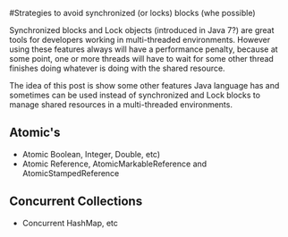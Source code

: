 #Strategies to avoid synchronized (or locks) blocks (whe possible)

Synchronized blocks and Lock objects (introduced in Java 7?) are great tools for developers working in multi-threaded
environments.
However using these features always will have a performance penalty, because at some point, one or more threads will
have to wait for some other thread finishes doing whatever is doing with the shared resource.

The idea of this post is show some other features Java language has and sometimes can be used instead of synchronized
and Lock blocks to manage shared resources in a multi-threaded environments.

## Atomic's
- Atomic Boolean, Integer, Double, etc)
- Atomic Reference, AtomicMarkableReference and AtomicStampedReference

## Concurrent Collections
- Concurrent HashMap, etc
